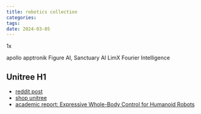 ```yaml
---
title: robotics collection
categories: 
tags: 
date: 2024-03-05
---
```


1x

apollo  apptronik
Figure AI,
Sanctuary AI
LimX
Fourier Intelligence
## Unitree H1

- [reddit post](https://www.reddit.com/r/robotics/comments/1b5pz62/humanoid_robot_dancing_high_five_waving_hugging/)
- [shop unitree](https://shop.unitree.com/products/unitree-h1)
- [academic report: Expressive Whole-Body Control for Humanoid Robots](https://expressive-humanoid.github.io/)